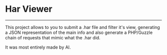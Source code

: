 # Har Viewer

---

This project allows to you to submit a .har file and filter it's view, generating a JSON representation of the main info and also generate a PHP/Guzzle chain of requests that mimic what the .har did.

It was most entirely made by AI.
